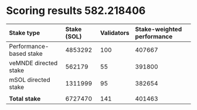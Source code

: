 # Scoring results 582.218406

| Stake type              | Stake (SOL) | Validators | Stake-weighted performance |
|:------------------------|:------------|:-----------|:---------------------------|
| Performance-based stake | 4853292     | 100        | 407667                     |
| veMNDE directed stake   | 562179      | 55         | 391800                     |
| mSOL directed stake     | 1311999     | 95         | 382654                     |
|                         |             |            |                            |
| **Total stake**         | 6727470     | 141        | 401463                     |
